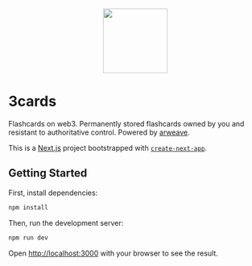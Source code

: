 <br>
<p align="center">
  <a href="https://lukew3-3cards.netlify.app">
    <img src="https://user-images.githubusercontent.com/47042841/179059165-24a274d4-9262-4709-a702-22df7101ea93.svg" height="128">
  </a>
</p>

# 3cards
Flashcards on web3. Permanently stored flashcards owned by you and resistant to authoritative control. Powered by [arweave](https://www.arweave.org/). 

This is a [Next.js](https://nextjs.org/) project bootstrapped with [`create-next-app`](https://github.com/vercel/next.js/tree/canary/packages/create-next-app).

## Getting Started

First, install dependencies:
```bash
npm install
```

Then, run the development server:
```bash
npm run dev
```

Open [http://localhost:3000](http://localhost:3000) with your browser to see the result.
